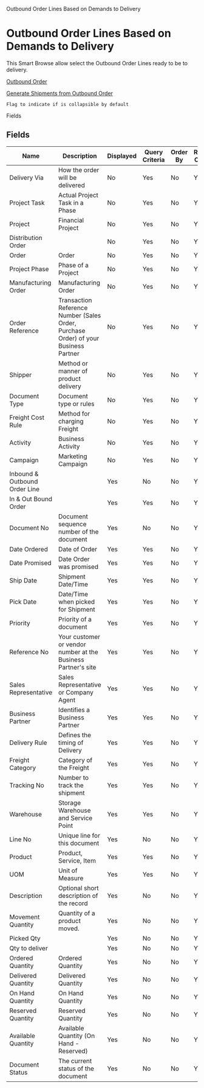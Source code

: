 
Outbound Order Lines Based on Demands to Delivery
# Outbound Order Lines Based on Demands to Delivery


This Smart Browse allow select the Outbound Order Lines ready to be to delivery.

[Outbound Order](../../functional-guide/window/window-outbound-order.md)

[Generate Shipments from Outbound Order](../../functional-guide/window/process-wm_inoutbound-generate-shipment.md)

```
Flag to indicate if is collapsible by default
```
Fields
## Fields




Name                          | Description                                                                         | Displayed | Query Criteria | Order By | Read Only | Mandatory
----------------------------- | ----------------------------------------------------------------------------------- | --------- | -------------- | -------- | --------- | ---------
Delivery Via                  | How the order will be delivered                                                     | No        | Yes            | No       | Yes       | No       
Project Task                  | Actual Project Task in a Phase                                                      | No        | Yes            | No       | Yes       | No       
Project                       | Financial Project                                                                   | No        | Yes            | No       | Yes       | No       
Distribution Order            |                                                                                     | No        | Yes            | No       | Yes       | No       
Order                         | Order                                                                               | No        | Yes            | No       | Yes       | No       
Project Phase                 | Phase of a Project                                                                  | No        | Yes            | No       | Yes       | No       
Manufacturing Order           | Manufacturing Order                                                                 | No        | Yes            | No       | Yes       | No       
Order Reference               | Transaction Reference Number (Sales Order, Purchase Order) of your Business Partner | No        | Yes            | No       | Yes       | No       
Shipper                       | Method or manner of product delivery                                                | No        | Yes            | No       | Yes       | No       
Document Type                 | Document type or rules                                                              | No        | Yes            | No       | Yes       | No       
Freight Cost Rule             | Method for charging Freight                                                         | No        | Yes            | No       | Yes       | No       
Activity                      | Business Activity                                                                   | No        | Yes            | No       | Yes       | No       
Campaign                      | Marketing Campaign                                                                  | No        | Yes            | No       | Yes       | No       
Inbound & Outbound Order Line |                                                                                     | Yes       | No             | No       | Yes       | Yes      
In & Out Bound Order          |                                                                                     | Yes       | Yes            | No       | Yes       | No       
Document No                   | Document sequence number of the document                                            | Yes       | No             | No       | Yes       | No       
Date Ordered                  | Date of Order                                                                       | Yes       | Yes            | No       | Yes       | No       
Date Promised                 | Date Order was promised                                                             | Yes       | Yes            | No       | Yes       | No       
Ship Date                     | Shipment Date/Time                                                                  | Yes       | Yes            | No       | Yes       | No       
Pick Date                     | Date/Time when picked for Shipment                                                  | Yes       | Yes            | No       | Yes       | No       
Priority                      | Priority of a document                                                              | Yes       | Yes            | No       | Yes       | No       
Reference No                  | Your customer or vendor number at the Business Partner's site                       | Yes       | Yes            | No       | Yes       | No       
Sales Representative          | Sales Representative or Company Agent                                               | Yes       | Yes            | No       | Yes       | No       
Business Partner              | Identifies a Business Partner                                                       | Yes       | Yes            | No       | Yes       | No       
Delivery Rule                 | Defines the timing of Delivery                                                      | Yes       | Yes            | No       | Yes       | No       
Freight Category              | Category of the Freight                                                             | Yes       | Yes            | No       | Yes       | No       
Tracking No                   | Number to track the shipment                                                        | Yes       | Yes            | No       | Yes       | No       
Warehouse                     | Storage Warehouse and Service Point                                                 | Yes       | Yes            | No       | Yes       | No       
Line No                       | Unique line for this document                                                       | Yes       | No             | No       | Yes       | No       
Product                       | Product, Service, Item                                                              | Yes       | Yes            | No       | Yes       | No       
UOM                           | Unit of Measure                                                                     | Yes       | Yes            | No       | Yes       | No       
Description                   | Optional short description of the record                                            | Yes       | No             | No       | Yes       | No       
Movement Quantity             | Quantity of a product moved.                                                        | Yes       | No             | No       | Yes       | No       
Picked Qty                    |                                                                                     | Yes       | No             | No       | Yes       | No       
Qty to deliver                |                                                                                     | Yes       | No             | No       | Yes       | No       
Ordered Quantity              | Ordered Quantity                                                                    | Yes       | No             | No       | Yes       | No       
Delivered Quantity            | Delivered Quantity                                                                  | Yes       | No             | No       | Yes       | No       
On Hand Quantity              | On Hand Quantity                                                                    | Yes       | No             | No       | Yes       | No       
Reserved Quantity             | Reserved Quantity                                                                   | Yes       | No             | No       | Yes       | No       
Available Quantity            | Available Quantity (On Hand - Reserved)                                             | Yes       | No             | No       | Yes       | No       
Document Status               | The current status of the document                                                  | Yes       | No             | No       | Yes       | No       
